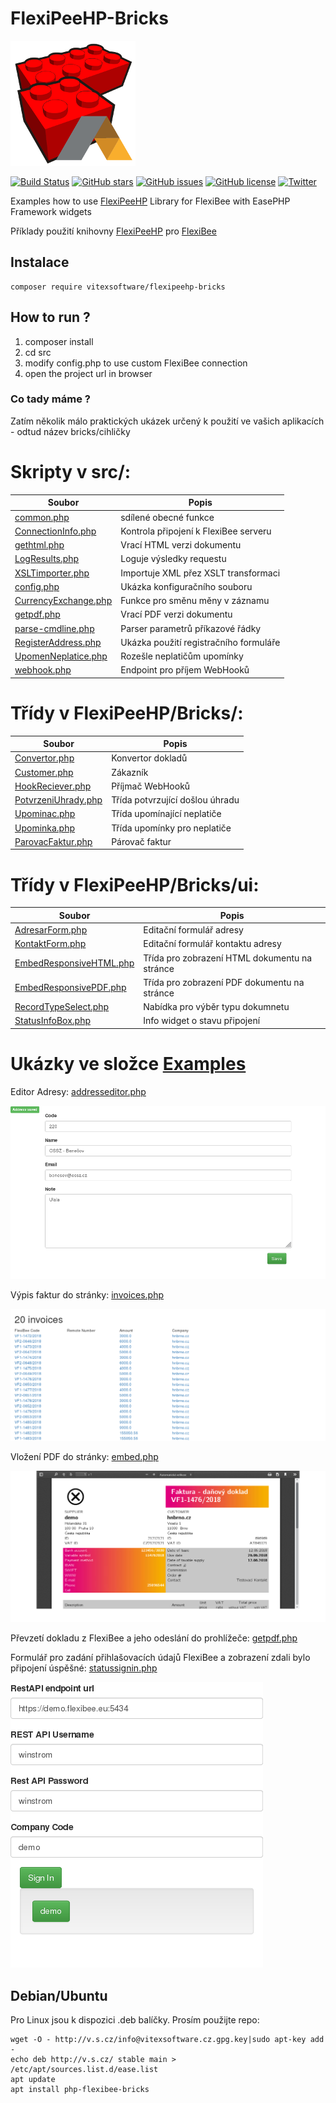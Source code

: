 # FlexiPeeHP-Bricks
![Project Logo](https://raw.githubusercontent.com/VitexSoftware/FlexiPeeHP-Bricks/master/project-logo.png "Project Logo")

[![Build Status](https://travis-ci.org/VitexSoftware/Ease-PHP-Bricks.svg?branch=master)](https://travis-ci.org/VitexSoftware/Ease-PHP-Bricks)
[![GitHub stars](https://img.shields.io/github/stars/VitexSoftware/FlexiPeeHP-Bricks.svg)](https://github.com/VitexSoftware/FlexiPeeHP-Bricks/stargazers)
[![GitHub issues](https://img.shields.io/github/issues/VitexSoftware/FlexiPeeHP-Bricks.svg)](https://github.com/VitexSoftware/FlexiPeeHP-Bricks/issues)
[![GitHub license](https://img.shields.io/github/license/VitexSoftware/FlexiPeeHP-Bricks.svg)](https://github.com/VitexSoftware/FlexiPeeHP-Bricks/blob/master/LICENSE)
[![Twitter](https://img.shields.io/twitter/url/https/github.com/VitexSoftware/FlexiPeeHP-Bricks.svg?style=social)](https://twitter.com/intent/tweet?text=Wow:&url=https%3A%2F%2Fgithub.com%2FVitexSoftware%2FFlexiPeeHP-Bricks)

Examples how to use [FlexiPeeHP](https://github.com/Spoje-NET/FlexiPeeHP) Library for FlexiBee with EasePHP Framework widgets

Příklady použití knihovny [FlexiPeeHP](https://github.com/Spoje-NET/FlexiPeeHP) pro [FlexiBee](https://flexibee.eu/)


Instalace
----------

    composer require vitexsoftware/flexipeehp-bricks




How to run ?
------------

1) composer install
2) cd src
3) modify config.php to use custom FlexiBee connection
4) open the project url in browser


### Co tady máme ?

Zatím několik málo praktických ukázek určený k použití ve vašich aplikacích - odtud název bricks/cihličky

# Skripty v src/:

| Soubor                                                        | Popis                                 |
| ------------------------------------------------------------- | --------------------------------------|
| [common.php](src/common.php)                                  | sdílené obecné funkce
| [ConnectionInfo.php](src/ConnectionInfo.php)                  | Kontrola připojení k FlexiBee serveru   
| [gethtml.php](src/gethtml.php)                                | Vrací HTML verzi dokumentu 
| [LogResults.php](src/LogResults.php)                          | Loguje výsledky requestu      
| [XSLTimporter.php](src/XSLTimporter.php)                      | Importuje XML přez XSLT transformaci
| [config.php](src/config.php)                                  | Ukázka konfiguračního souboru 
| [CurrencyExchange.php](src/CurrencyExchange.php)              | Funkce pro směnu měny v záznamu 
| [getpdf.php](src/getpdf.php)                                  | Vrací PDF verzi dokumentu  
| [parse-cmdline.php](src/parse-cmdline.php)                    | Parser parametrů příkazové řádky
| [RegisterAddress.php](src/RegisterAddress.php)                | Ukázka použití registračního formuláře
| [UpomenNeplatice.php](src/UpomenNeplatice.php)                | Rozešle neplatičům upomínky
| [webhook.php](src/RegisterAddress.php)                        | Endpoint pro příjem WebHooků

# Třídy v FlexiPeeHP/Bricks/:

| Soubor                                                        | Popis                                 |
| ------------------------------------------------------------- | --------------------------------------|
| [Convertor.php](src/FlexiPeeHP/Bricks/Convertor.php)          | Konvertor dokladů
| [Customer.php](src/FlexiPeeHP/Bricks/Customer.php)            | Zákazník
| [HookReciever.php](src/FlexiPeeHP/Bricks/HookReciever.php)    | Příjmač WebHooků
| [PotvrzeniUhrady.php](src/FlexiPeeHP/Bricks/HookReciever.php) | Třída potvrzující došlou úhradu
| [Upominac.php](src/FlexiPeeHP/Bricks/HookReciever.php)        | Třída upomínající neplatiče
| [Upominka.php](src/FlexiPeeHP/Bricks/Upominka.php)            | Třída upomínky pro neplatiče
| [ParovacFaktur.php](src/FlexiPeeHP/Bricks/ParovacFaktur.php)  | Párovač faktur

# Třídy v FlexiPeeHP/Bricks/ui:

| Soubor                                                        | Popis                                 |
| ------------------------------------------------------------- | --------------------------------------|
| [AdresarForm.php](src/FlexiPeeHP/Bricks/ui/AdresarForm.php)   | Editační formulář adresy
| [KontaktForm.php](src/FlexiPeeHP/Bricks/ui/KontaktForm.php)   | Editační formulář kontaktu adresy
| [EmbedResponsiveHTML.php](src/FlexiPeeHP/Bricks/ui/EmbedResponsiveHTML.php)| Třída pro zobrazení HTML dokumentu na stránce 
| [EmbedResponsivePDF.php](src/FlexiPeeHP/Bricks/ui/EmbedResponsivePDF.php)  | Třída pro zobrazení PDF dokumentu na stránce 
| [RecordTypeSelect.php](src/FlexiPeeHP/Bricks/ui/RecordTypeSelect.php)      | Nabídka pro výběr typu dokumnetu 
| [StatusInfoBox.php](src/FlexiPeeHP/Bricks/ui/StatusInfoBox.php)            | Info widget o stavu připojení


Ukázky ve složce [Examples](Examples)
=====================================

Editor Adresy: [addresseditor.php](Examples/addresseditor.php)

![Výpis](https://raw.githubusercontent.com/VitexSoftware/FlexiPeeHP-Bricks/master/Examples/addresseditor.png)

Výpis faktur do stránky: [invoices.php](Examples/invoices.php)

![Výpis](https://raw.githubusercontent.com/VitexSoftware/FlexiPeeHP-Bricks/master/Examples/invoices.png)

Vložení PDF do stránky: [embed.php](Examples/embed.php)

![Vložení](https://raw.githubusercontent.com/VitexSoftware/FlexiPeeHP-Bricks/master/Examples/embed.png)

Převzetí dokladu z FlexiBee a jeho odeslání do prohlížeče: [getpdf.php](Examples/getpdf.php)

Formulář pro zadání přihlašovacích údajů FlexiBee a zobrazení zdali bylo připojení úspěšné: [statussignin.php](Examples/statussignin.php)

![Test Připojení](https://raw.githubusercontent.com/VitexSoftware/FlexiPeeHP-Bricks/master/Examples/statussignin.png)


Debian/Ubuntu
-------------

Pro Linux jsou k dispozici .deb balíčky. Prosím použijte repo:

    wget -O - http://v.s.cz/info@vitexsoftware.cz.gpg.key|sudo apt-key add -
    echo deb http://v.s.cz/ stable main > /etc/apt/sources.list.d/ease.list
    apt update
    apt install php-flexibee-bricks
